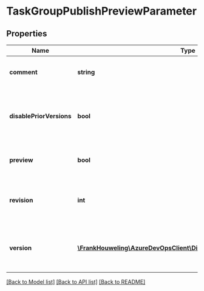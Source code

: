 # TaskGroupPublishPreviewParameter

## Properties
Name | Type | Description | Notes
------------ | ------------- | ------------- | -------------
**comment** | **string** | Comment for this update request | [optional] 
**disablePriorVersions** | **bool** | This is to disable previous versions of task group upon publish | [optional] 
**preview** | **bool** | Denotes if task group is in preview | [optional] 
**revision** | **int** | This is the revision of task group that is getting published | [optional] 
**version** | [**\FrankHouweling\AzureDevOpsClient\DistributedTask\Model\TaskVersion**](TaskVersion.md) | This is the version of task group that is getting published | [optional] 

[[Back to Model list]](../README.md#documentation-for-models) [[Back to API list]](../README.md#documentation-for-api-endpoints) [[Back to README]](../README.md)


